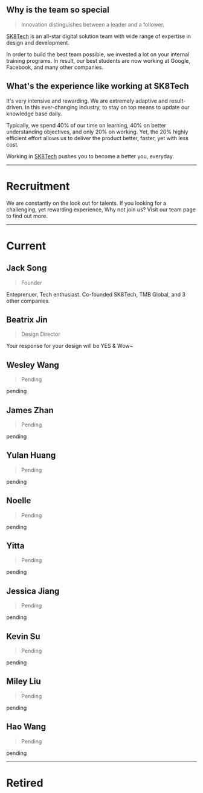 
## Why is the team so special

> Innovation distinguishes between a leader and a follower.

[SK8Tech](https://sk8.tech) is an all-star digital solution team with wide range of expertise in design and development.

In order to build the best team possible, we invested a lot on your internal training programs. In result, our best students are now working at Google, Facebook, and many other companies.

## What's the experience like working at SK8Tech

It's very intensive and rewarding. We are extremely adaptive and result-driven. In this ever-changing industry, to stay on top means to update our knowledge base daily.

Typically, we spend 40% of our time on learning, 40% on better understanding objectives, and only 20% on working. Yet, the 20% highly efficient effort allows us to deliver the product better, faster, yet with less cost.

Working in [SK8Tech](https://sk8.tech) pushes you to become a better you, everyday.

---

# Recruitment

We are constantly on the look out for talents. If you looking for a challenging, yet rewarding experience, Why not join us? Visit our team page to find out more.

---

# Current 

## Jack Song

> Founder

Enteprenuer, Tech enthusiast. Co-founded SK8Tech, TMB Global, and 3 other companies.

## Beatrix Jin

> Design Director

Your response for your design will be YES & Wow~

## Wesley Wang

> Pending

pending

## James Zhan

> Pending

pending

## Yulan Huang

> Pending

pending

## Noelle

> Pending

pending

## Yitta

> Pending

pending

## Jessica Jiang

> Pending

pending

## Kevin Su

> Pending

pending

## Miley Liu

> Pending

pending

## Hao Wang

> Pending

pending

---

# Retired